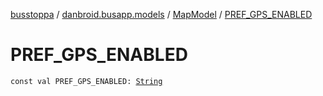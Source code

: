 [busstoppa](../../index.md) / [danbroid.busapp.models](../index.md) / [MapModel](index.md) / [PREF_GPS_ENABLED](./-p-r-e-f_-g-p-s_-e-n-a-b-l-e-d.md)

# PREF_GPS_ENABLED

`const val PREF_GPS_ENABLED: `[`String`](https://kotlinlang.org/api/latest/jvm/stdlib/kotlin/-string/index.html)